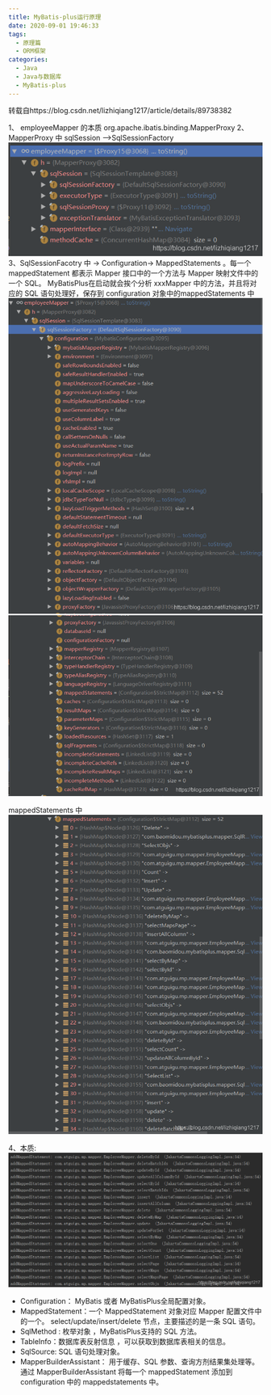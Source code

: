 ```yaml
---
title: MyBatis-plus运行原理
date: 2020-09-01 19:46:33
tags:
  - 原理篇
  - ORM框架
categories:
  - Java
  - Java与数据库
  - MyBatis-plus
---
```




转载自https://blog.csdn.net/lizhiqiang1217/article/details/89738382

1、 employeeMapper 的本质 org.apache.ibatis.binding.MapperProxy
2、 MapperProxy 中 sqlSession –>SqlSessionFactory
![sqlSessionFactory](MyBatis-plus运行原理/sqlSessionFactory.png)
3、SqlSessionFacotry 中 → Configuration→ MappedStatements 。每一个 mappedStatement 都表示 Mapper 接口中的一个方法与 Mapper 映射文件中的一个 SQL。 MyBatisPlus在启动就会挨个分析 xxxMapper 中的方法，并且将对应的 SQL 语句处理好，保存到 configuration 对象中的mappedStatements 中
![Configuration](MyBatis-plus运行原理/Configuration.png)
![Configuration2](MyBatis-plus运行原理/Configuration2.png)

mappedStatements 中
![mappedStatements](MyBatis-plus运行原理/mappedStatements.png)

4、本质:
![本质](MyBatis-plus运行原理/本质.png)

- Configuration： MyBatis 或者 MyBatisPlus全局配置对象。
- MappedStatement：一个 MappedStatement 对象对应 Mapper 配置文件中的一个。 select/update/insert/delete 节点，主要描述的是一条 SQL 语句。
- SqlMethod : 枚举对象 ，MyBatisPlus支持的 SQL 方法。
- TableInfo：数据库表反射信息 ，可以获取到数据库表相关的信息。
- SqlSource: SQL 语句处理对象。
- MapperBuilderAssistant： 用于缓存、SQL 参数、查询方剂结果集处理等。通过 MapperBuilderAssistant 将每一个 mappedStatement 添加到configuration 中的 mappedstatements 中。

